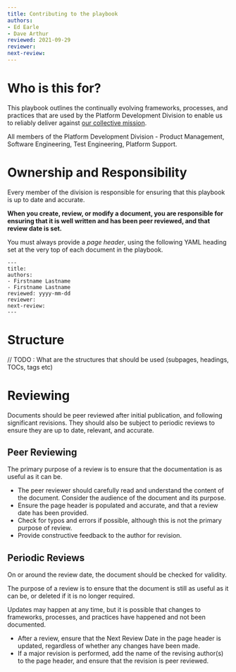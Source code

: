 ```yaml
---
title: Contributing to the playbook
authors: 
- Ed Earle 
- Dave Arthur 
reviewed: 2021-09-29
reviewer:
next-review:
---
```



# Who is this for?
This playbook outlines the continually evolving frameworks, processes, and practices that are used by the Platform Development Division to enable us to reliably deliver against [our collective mission](/1.-Welcome/Mission).

All members of the Platform Development Division - Product Management, Software Engineering, Test Engineering, Platform Support.

# Ownership and Responsibility
Every member of the division is responsible for ensuring that this playbook is up to date and accurate.

**When you create, review, or modify a document, you are responsible for ensuring that it is well written and has been peer reviewed, and that review date is set.**

You must always provide a _page header_, using the following YAML heading set at the very top of each document in the playbook.

```
---
title:
authors: 
- Firstname Lastname
- Firstname Lastname
reviewed: yyyy-mm-dd
reviewer:
next-review:
---
```

# Structure
// TODO : What are the structures that should be used (subpages, headings, TOCs, tags etc)

# Reviewing
Documents should be peer reviewed after initial publication, and following significant revisions. They should also be subject to periodic reviews to ensure they are up to date, relevant, and accurate.

## Peer Reviewing
The primary purpose of a review is to ensure that the documentation is as useful as it can be. 

- The peer reviewer should carefully read and understand the content of the document. Consider the audience of the document and its purpose. 
- Ensure the page header is populated and accurate, and that a review date has been provided.
- Check for typos and errors if possible, although this is not the primary purpose of review. 
- Provide constructive feedback to the author for revision.

## Periodic Reviews
On or around the review date, the document should be checked for validity. 

The purpose of a review is to ensure that the document is still as useful as it can be, or deleted if it is no longer required.

Updates may happen at any time, but it is possible that changes to frameworks, processes, and practices have happened and not been documented. 

- After a review, ensure that the Next Review Date in the page header is updated, regardless of whether any changes have been made.
- If a major revision is performed, add the name of the revising author(s) to the page header, and ensure that the revision is peer reviewed.




